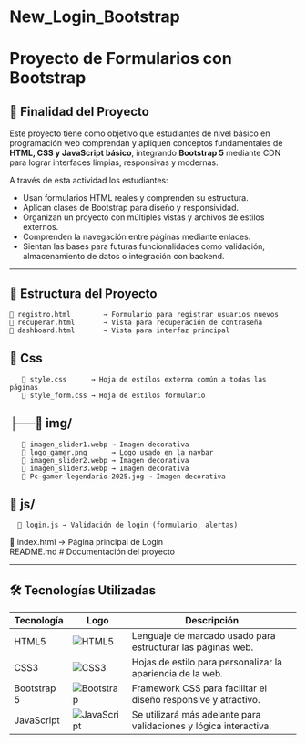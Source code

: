 # New_Login_Bootstrap
# Proyecto de Formularios con Bootstrap

## 🎯 Finalidad del Proyecto

Este proyecto tiene como objetivo que estudiantes de nivel básico en programación web comprendan y apliquen conceptos fundamentales de **HTML, CSS y JavaScript básico**, integrando **Bootstrap 5** mediante CDN para lograr interfaces limpias, responsivas y modernas.

A través de esta actividad los estudiantes:

- Usan formularios HTML reales y comprenden su estructura.
- Aplican clases de Bootstrap para diseño y responsividad.
- Organizan un proyecto con múltiples vistas y archivos de estilos externos.
- Comprenden la navegación entre páginas mediante enlaces.
- Sientan las bases para futuras funcionalidades como validación, almacenamiento de datos o integración con backend.

---

## 📁 Estructura del Proyecto

```
📄 registro.html        → Formulario para registrar usuarios nuevos  
📄 recuperar.html       → Vista para recuperación de contraseña 
📄 dashboard.html       → Vista para interfaz principal 
```
## 📁 Css

```
   📄 style.css      → Hoja de estilos externa común a todas las páginas
   📄 style_form.css → Hoja de estilos formulario
```
## ├──📁 img/
```
   📄 imagen_slider1.webp → Imagen decorativa
   📄 logo_gamer.png      → Logo usado en la navbar
   📄 imagen_slider2.webp → Imagen decorativa
   📄 imagen_slider3.webp → Imagen decorativa
   📄 Pc-gamer-legendario-2025.jog → Imagen decorativa
   ```
 
 ## 📁 js/
 ```
   📄 login.js → Validación de login (formulario, alertas)
   ```

📄 index.html           → Página principal de Login  
README.md # Documentación del proyecto

---

## 🛠 Tecnologías Utilizadas

| Tecnología      | Logo     | Descripción                                                                 |
|----------------|----------|------------------------------------------------------------------------------|
| HTML5          | ![HTML5](https://img.shields.io/badge/HTML5-E34F26?logo=html5&logoColor=white) | Lenguaje de marcado usado para estructurar las páginas web.           |
| CSS3           | ![CSS3](https://img.shields.io/badge/CSS3-1572B6?logo=css3&logoColor=white)   | Hojas de estilo para personalizar la apariencia de la web.            |
| Bootstrap 5    | ![Bootstrap](https://img.shields.io/badge/Bootstrap-7952B3?logo=bootstrap&logoColor=white) | Framework CSS para facilitar el diseño responsive y atractivo.        |
| JavaScript     | ![JavaScript](https://img.shields.io/badge/JavaScript-F7DF1E?logo=javascript&logoColor=black) | Se utilizará más adelante para validaciones y lógica interactiva.     |
